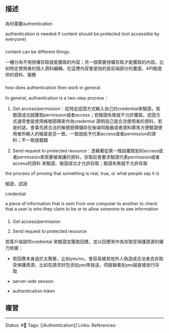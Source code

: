 ## 描述


###

為何需要authentication

authentication is needed if content should be protected (not accessible by everyone)


### 
content can be different things.

  

一種分為不用授權存取就能獲取的內容；另一個需要授權存取才能獲取的內容。比如特定使用者的個人資料編輯。在這裡內容會是指的是前端部分的畫面、API能提供的資料、服務

###


how does authentication then work in general.

In general, authentication is a two-step process：

1. Get access/permission：從特定認證方式輸入自己的credential來驗證，若驗證成功就獲取permission或者access；若驗證失敗就不允許獲取。認證方式通常會是使用帳號密碼來作為credential 證明自己是合法使用者的資料，若是的話，會事先將合法的帳號密碼儲存在後端伺服器或者資料庫來方便驗證使用者所輸入的帳密是否一致，一致就給予代表access或者permission的資料；不一致就報錯

2. Send request to protected resource：憑藉著從第一階段獲取到的access或者permission來索要被保護的資料，存取前會要求驗證代表permission或者access的資料 來驗證、驗證成功才允許存取；驗證失敗就不允許存取  
  
  
the process of proving that something is real, true, or what people say it is

驗證，認證

  

credential  
  
a piece of information that is sent from one computer to another to check that a user is who they claim to be or to allow someone to see information


###

1. Get access/permission

2. Send request to protected resource

  

若客戶端提供crediental 來驗證並獲取回應，並以回應來作為存取受保護資源的權力依據：

- 若回應本身過於太簡單，比如yes/no，會容易被其他外人偽造成合法者去存取受保護資源，比如在請求封包添加yes來發送，伺服器看到yes就直接放行存取

- server-side session

- authentication token


## 複習



---
Status: #🌱 
Tags:
[[Authentication]]
Links:
References: